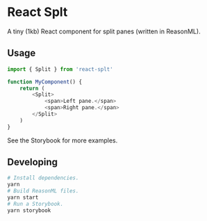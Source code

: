 # React Splt

A tiny (1kb) React component for split panes (written in ReasonML).

## Usage

```js
import { Split } from 'react-splt'

function MyComponent() {
    return (
        <Split>
            <span>Left pane.</span>
            <span>Right pane.</span>
        </Split>
    )
}
```

See the Storybook for more examples.

## Developing

```sh
# Install dependencies.
yarn
# Build ReasonML files.
yarn start
# Run a Storybook.
yarn storybook
```
